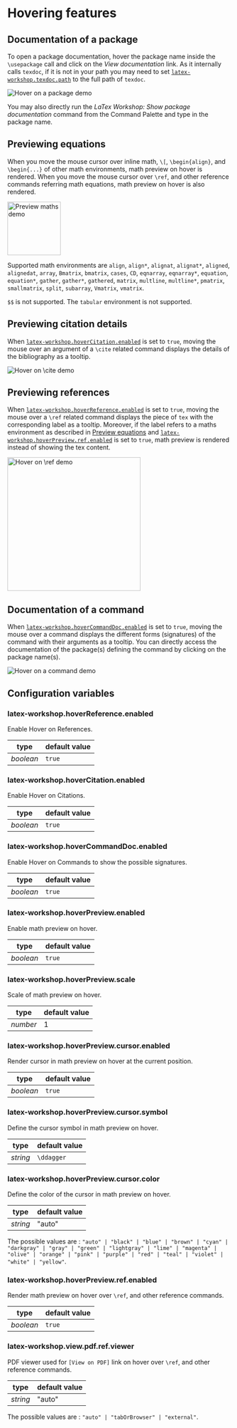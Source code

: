 # Hovering features

## Documentation of a package

To open a package documentation, hover the package name inside the `\usepackage` call and click on the _View documentation_ link. As it internally calls `texdoc`, if it is not in your path you may need to set [`latex-workshop.texdoc.path`](latex-workshoptexdocpath) to the full path of `texdoc`.

<img src="https://github.com/James-Yu/LaTeX-Workshop/raw/master/demo_media/hover-package.gif" alt="Hover on a package demo">

You may also directly run the _LaTex Workshop: Show package documentation_ command from the Command Palette and type in the package name.

## Previewing equations

When you move the mouse cursor over inline math, `\[`, `\begin{align}`, and `\begin{...}` of other math environments, math preview on hover is rendered. When you move the mouse cursor over `\ref`, and other reference commands referring math equations, math preview on hover is also rendered.

<img src="https://github.com/James-Yu/LaTeX-Workshop/raw/master/demo_media/hover.gif" alt="Preview maths demo" height="120px">

Supported math environments are `align`, `align*`, `alignat`, `alignat*`, `aligned`, `alignedat`, `array`, `Bmatrix`, `bmatrix`, `cases`, `CD`, `eqnarray`, `eqnarray*`, `equation`, `equation*`, `gather`, `gather*`, `gathered`, `matrix`, `multline`, `multline*`, `pmatrix`, `smallmatrix`, `split`, `subarray`, `Vmatrix`, `vmatrix`.

`$$` is not supported. The `tabular` environment is not supported.

## Previewing citation details

When [`latex-workshop.hoverCitation.enabled`](#latex-workshophoverCitationenabled) is set to `true`, moving the mouse over an argument of a `\cite` related command displays the details of the bibliography as a tooltip.

<img src="https://github.com/James-Yu/LaTeX-Workshop/raw/master/demo_media/hover-cite.gif" alt="Hover on \cite demo">

## Previewing references

When [`latex-workshop.hoverReference.enabled`](#latex-workshophoverReferenceenabled) is set to `true`, moving the mouse over a `\ref` related command displays the piece of `tex` with the corresponding label as a tooltip. Moreover, if the label refers to a maths environment as described in [Preview equations](#Preview-equations) and [`latex-workshop.hoverPreview.ref.enabled`](#latex-workshophoverPreviewrefenabled) is set to `true`, math preview is rendered instead of showing the tex content.

<img src="https://github.com/James-Yu/LaTeX-Workshop/raw/master/demo_media/hover-ref.gif" alt="Hover on \ref demo" height="300px">

## Documentation of a command

When [`latex-workshop.hoverCommandDoc.enabled`](#latex-workshophoverCommandDocenabled) is set to `true`, moving the mouse over a command displays the different forms (signatures) of the command with their arguments as a tooltip. You can directly access the documentation of the package(s) defining the command by clicking on the package name(s).

<img src="https://github.com/James-Yu/LaTeX-Workshop/raw/master/demo_media/hover-command.gif" alt="Hover on a command demo">

## Configuration variables

### latex-workshop.hoverReference.enabled

Enable Hover on References.

| type      | default value |
| --------- | ------------- |
| _boolean_ | `true`        |

### latex-workshop.hoverCitation.enabled

Enable Hover on Citations.

| type      | default value |
| --------- | ------------- |
| _boolean_ | `true`        |

### latex-workshop.hoverCommandDoc.enabled

Enable Hover on Commands to show the possible signatures.

| type      | default value |
| --------- | ------------- |
| _boolean_ | `true`        |

### latex-workshop.hoverPreview.enabled

Enable math preview on hover.

| type      | default value |
| --------- | ------------- |
| _boolean_ | `true`        |

### latex-workshop.hoverPreview.scale

Scale of math preview on hover.

| type     | default value |
| -------- | ------------- |
| _number_ | 1             |

### latex-workshop.hoverPreview.cursor.enabled

Render cursor in math preview on hover at the current position.

| type      | default value |
| --------- | ------------- |
| _boolean_ | `true`        |

### latex-workshop.hoverPreview.cursor.symbol

Define the cursor symbol in math preview on hover.

| type     | default value |
| -------- | ------------- |
| _string_ | `\ddagger`    |

### latex-workshop.hoverPreview.cursor.color

Define the color of the cursor in math preview on hover.

| type     | default value |
| -------- | ------------- |
| _string_ | "auto"        |

The possible values are : `"auto" | "black" | "blue" | "brown" | "cyan" | "darkgray" | "gray" | "green" | "lightgray" | "lime" | "magenta" | "olive" | "orange" | "pink" | "purple" | "red" | "teal" | "violet" | "white" | "yellow"`.

### latex-workshop.hoverPreview.ref.enabled

Render math preview on hover over `\ref`, and other reference commands.

| type      | default value |
| --------- | ------------- |
| _boolean_ | `true`        |

### latex-workshop.view.pdf.ref.viewer

PDF viewer used for `[View on PDF]` link on hover over `\ref`, and other reference commands.

| type     | default value |
| -------- | ------------- |
| _string_ | "auto"        |

The possible values are : `"auto" | "tabOrBrowser" | "external"`.
